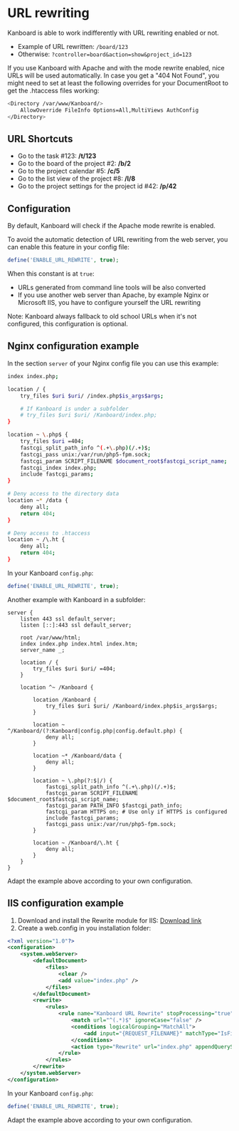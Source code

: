 URL rewriting
=============

Kanboard is able to work indifferently with URL rewriting enabled or not.

- Example of URL rewritten: `/board/123`
- Otherwise: `?controller=board&action=show&project_id=123`

If you use Kanboard with Apache and with the mode rewrite enabled, nice URLs will be used automatically.
In case you get a "404 Not Found", you might need to set at least the following overrides for your DocumentRoot to get the .htaccess files working:

```sh
<Directory /var/www/Kanboard/>
	AllowOverride FileInfo Options=All,MultiViews AuthConfig
</Directory>
```

URL Shortcuts
-------------

- Go to the task #123: **/t/123**
- Go to the board of the project #2: **/b/2**
- Go to the project calendar #5: **/c/5**
- Go to the list view of the project #8: **/l/8**
- Go to the project settings for the project id #42: **/p/42**

Configuration
-------------

By default, Kanboard will check if the Apache mode rewrite is enabled.

To avoid the automatic detection of URL rewriting from the web server, you can enable this feature in your config file:

```php
define('ENABLE_URL_REWRITE', true);
```

When this constant is at `true`:

- URLs generated from command line tools will be also converted
- If you use another web server than Apache, by example Nginx or Microsoft IIS, you have to configure yourself the URL rewriting

Note: Kanboard always fallback to old school URLs when it's not configured, this configuration is optional.

Nginx configuration example
---------------------------

In the section `server` of your Nginx config file you can use this example:

```bash
index index.php;

location / {
    try_files $uri $uri/ /index.php$is_args$args;

    # If Kanboard is under a subfolder
    # try_files $uri $uri/ /Kanboard/index.php;
}

location ~ \.php$ {
    try_files $uri =404;
    fastcgi_split_path_info ^(.+\.php)(/.+)$;
    fastcgi_pass unix:/var/run/php5-fpm.sock;
    fastcgi_param SCRIPT_FILENAME $document_root$fastcgi_script_name;
    fastcgi_index index.php;
    include fastcgi_params;
}

# Deny access to the directory data
location ~* /data {
    deny all;
    return 404;
}

# Deny access to .htaccess
location ~ /\.ht {
    deny all;
    return 404;
}
```

In your Kanboard `config.php`:

```php
define('ENABLE_URL_REWRITE', true);
```

Another example with Kanboard in a subfolder:

```
server {
    listen 443 ssl default_server;
    listen [::]:443 ssl default_server;

    root /var/www/html;
    index index.php index.html index.htm;
    server_name _;

    location / {
        try_files $uri $uri/ =404;
    }

    location ^~ /Kanboard {

        location /Kanboard {
            try_files $uri $uri/ /Kanboard/index.php$is_args$args;
        }

        location ~ ^/Kanboard/(?:Kanboard|config.php|config.default.php) {
            deny all;
        }

        location ~* /Kanboard/data {
            deny all;
        }

        location ~ \.php(?:$|/) {
            fastcgi_split_path_info ^(.+\.php)(/.+)$;
            fastcgi_param SCRIPT_FILENAME $document_root$fastcgi_script_name;
            fastcgi_param PATH_INFO $fastcgi_path_info;
            fastcgi_param HTTPS on; # Use only if HTTPS is configured
            include fastcgi_params;
            fastcgi_pass unix:/var/run/php5-fpm.sock;
        }

        location ~ /Kanboard/\.ht {
            deny all;
        }
    }
}
```

Adapt the example above according to your own configuration.

IIS configuration example
-------------------------

1. Download and install the Rewrite module for IIS: [Download link](http://www.iis.net/learn/extensions/url-rewrite-module/using-the-url-rewrite-module)
2. Create a web.config in you installation folder:

```xml
<?xml version="1.0"?>
<configuration>
    <system.webServer>
        <defaultDocument>
            <files>
                <clear />
                <add value="index.php" />
            </files>
        </defaultDocument>
        <rewrite>
            <rules>
                <rule name="Kanboard URL Rewrite" stopProcessing="true">
                    <match url="^(.*)$" ignoreCase="false" />
                    <conditions logicalGrouping="MatchAll">
                        <add input="{REQUEST_FILENAME}" matchType="IsFile" ignoreCase="false" negate="true" />
                    </conditions>
                    <action type="Rewrite" url="index.php" appendQueryString="true" />
                </rule>
            </rules>
        </rewrite>
    </system.webServer>
</configuration>
```

In your Kanboard `config.php`:

```php
define('ENABLE_URL_REWRITE', true);
```

Adapt the example above according to your own configuration.

